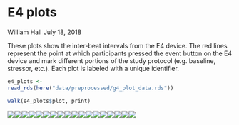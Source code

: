 E4 plots
================
William Hall
July 18, 2018

These plots show the inter-beat intervals from the E4 device. The red lines represent the point at which participants pressed the event button on the E4 device and mark different portions of the study protocol (e.g. baseline, stressor, etc.). Each plot is labeled with a unique identifier.

``` r
e4_plots <- 
read_rds(here("data/preprocessed/g4_plot_data.rds"))

walk(e4_plots$plot, print)
```

![](e4_plots_files/figure-markdown_github/plot%20e4%20data-1.png)![](e4_plots_files/figure-markdown_github/plot%20e4%20data-2.png)![](e4_plots_files/figure-markdown_github/plot%20e4%20data-3.png)![](e4_plots_files/figure-markdown_github/plot%20e4%20data-4.png)![](e4_plots_files/figure-markdown_github/plot%20e4%20data-5.png)![](e4_plots_files/figure-markdown_github/plot%20e4%20data-6.png)![](e4_plots_files/figure-markdown_github/plot%20e4%20data-7.png)![](e4_plots_files/figure-markdown_github/plot%20e4%20data-8.png)![](e4_plots_files/figure-markdown_github/plot%20e4%20data-9.png)![](e4_plots_files/figure-markdown_github/plot%20e4%20data-10.png)![](e4_plots_files/figure-markdown_github/plot%20e4%20data-11.png)![](e4_plots_files/figure-markdown_github/plot%20e4%20data-12.png)![](e4_plots_files/figure-markdown_github/plot%20e4%20data-13.png)![](e4_plots_files/figure-markdown_github/plot%20e4%20data-14.png)![](e4_plots_files/figure-markdown_github/plot%20e4%20data-15.png)![](e4_plots_files/figure-markdown_github/plot%20e4%20data-16.png)![](e4_plots_files/figure-markdown_github/plot%20e4%20data-17.png)![](e4_plots_files/figure-markdown_github/plot%20e4%20data-18.png)
